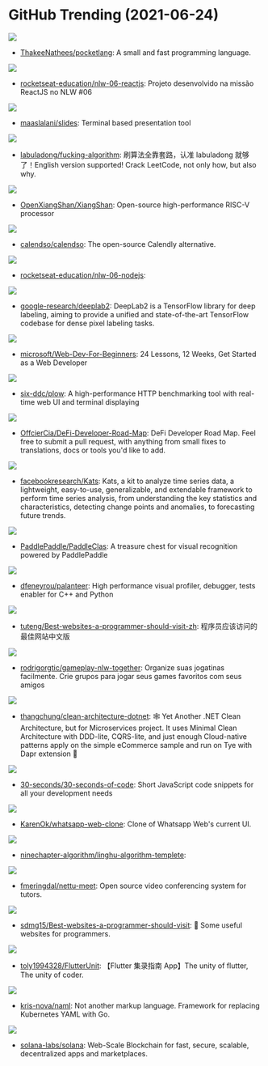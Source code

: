 # GitHub Trending (2021-06-24)

![](https://img.shields.io/badge/C-New%20142-green?style=flat-square&logo=appveyor)
- [ThakeeNathees/pocketlang](https://github.com/ThakeeNathees/pocketlang): A small and fast programming language.

![](https://img.shields.io/badge/TypeScript-New%2021-green?style=flat-square&logo=appveyor)
- [rocketseat-education/nlw-06-reactjs](https://github.com/rocketseat-education/nlw-06-reactjs): Projeto desenvolvido na missão ReactJS no NLW #06

![](https://img.shields.io/badge/Go-New%20364-green?style=flat-square&logo=appveyor)
- [maaslalani/slides](https://github.com/maaslalani/slides): Terminal based presentation tool

![](https://img.shields.io/badge/none-New%2047-green?style=flat-square&logo=appveyor)
- [labuladong/fucking-algorithm](https://github.com/labuladong/fucking-algorithm): 刷算法全靠套路，认准 labuladong 就够了！English version supported! Crack LeetCode, not only how, but also why.

![](https://img.shields.io/badge/Scala-New%20186-green?style=flat-square&logo=appveyor)
- [OpenXiangShan/XiangShan](https://github.com/OpenXiangShan/XiangShan): Open-source high-performance RISC-V processor

![](https://img.shields.io/badge/TypeScript-New%20102-green?style=flat-square&logo=appveyor)
- [calendso/calendso](https://github.com/calendso/calendso): The open-source Calendly alternative.

![](https://img.shields.io/badge/TypeScript-New%2036-green?style=flat-square&logo=appveyor)
- [rocketseat-education/nlw-06-nodejs](https://github.com/rocketseat-education/nlw-06-nodejs): 

![](https://img.shields.io/badge/Python-New%2045-green?style=flat-square&logo=appveyor)
- [google-research/deeplab2](https://github.com/google-research/deeplab2): DeepLab2 is a TensorFlow library for deep labeling, aiming to provide a unified and state-of-the-art TensorFlow codebase for dense pixel labeling tasks.

![](https://img.shields.io/badge/JavaScript-New%20485-green?style=flat-square&logo=appveyor)
- [microsoft/Web-Dev-For-Beginners](https://github.com/microsoft/Web-Dev-For-Beginners): 24 Lessons, 12 Weeks, Get Started as a Web Developer

![](https://img.shields.io/badge/Go-New%20465-green?style=flat-square&logo=appveyor)
- [six-ddc/plow](https://github.com/six-ddc/plow): A high-performance HTTP benchmarking tool with real-time web UI and terminal displaying

![](https://img.shields.io/badge/none-New%20378-green?style=flat-square&logo=appveyor)
- [OffcierCia/DeFi-Developer-Road-Map](https://github.com/OffcierCia/DeFi-Developer-Road-Map): DeFi Developer Road Map. Feel free to submit a pull request, with anything from small fixes to translations, docs or tools you'd like to add.

![](https://img.shields.io/badge/Jupyter%20Notebook-New%20317-green?style=flat-square&logo=appveyor)
- [facebookresearch/Kats](https://github.com/facebookresearch/Kats): Kats, a kit to analyze time series data, a lightweight, easy-to-use, generalizable, and extendable framework to perform time series analysis, from understanding the key statistics and characteristics, detecting change points and anomalies, to forecasting future trends.

![](https://img.shields.io/badge/Python-New%20305-green?style=flat-square&logo=appveyor)
- [PaddlePaddle/PaddleClas](https://github.com/PaddlePaddle/PaddleClas): A treasure chest for visual recognition powered by PaddlePaddle

![](https://img.shields.io/badge/C%2B%2B-New%20286-green?style=flat-square&logo=appveyor)
- [dfeneyrou/palanteer](https://github.com/dfeneyrou/palanteer): High performance visual profiler, debugger, tests enabler for C++ and Python

![](https://img.shields.io/badge/none-New%20254-green?style=flat-square&logo=appveyor)
- [tuteng/Best-websites-a-programmer-should-visit-zh](https://github.com/tuteng/Best-websites-a-programmer-should-visit-zh): 程序员应该访问的最佳网站中文版

![](https://img.shields.io/badge/TypeScript-New%2024-green?style=flat-square&logo=appveyor)
- [rodrigorgtic/gameplay-nlw-together](https://github.com/rodrigorgtic/gameplay-nlw-together): Organize suas jogatinas facilmente. Crie grupos para jogar seus games favoritos com seus amigos

![](https://img.shields.io/badge/C%23-New%20128-green?style=flat-square&logo=appveyor)
- [thangchung/clean-architecture-dotnet](https://github.com/thangchung/clean-architecture-dotnet): 🕸 Yet Another .NET Clean Architecture, but for Microservices project. It uses Minimal Clean Architecture with DDD-lite, CQRS-lite, and just enough Cloud-native patterns apply on the simple eCommerce sample and run on Tye with Dapr extension 🍻

![](https://img.shields.io/badge/JavaScript-New%20140-green?style=flat-square&logo=appveyor)
- [30-seconds/30-seconds-of-code](https://github.com/30-seconds/30-seconds-of-code): Short JavaScript code snippets for all your development needs

![](https://img.shields.io/badge/JavaScript-New%2091-green?style=flat-square&logo=appveyor)
- [KarenOk/whatsapp-web-clone](https://github.com/KarenOk/whatsapp-web-clone): Clone of Whatsapp Web's current UI.

![](https://img.shields.io/badge/none-New%2027-green?style=flat-square&logo=appveyor)
- [ninechapter-algorithm/linghu-algorithm-templete](https://github.com/ninechapter-algorithm/linghu-algorithm-templete): 

![](https://img.shields.io/badge/TypeScript-New%2049-green?style=flat-square&logo=appveyor)
- [fmeringdal/nettu-meet](https://github.com/fmeringdal/nettu-meet): Open source video conferencing system for tutors.

![](https://img.shields.io/badge/none-New%20272-green?style=flat-square&logo=appveyor)
- [sdmg15/Best-websites-a-programmer-should-visit](https://github.com/sdmg15/Best-websites-a-programmer-should-visit): 🔗 Some useful websites for programmers.

![](https://img.shields.io/badge/Dart-New%2094-green?style=flat-square&logo=appveyor)
- [toly1994328/FlutterUnit](https://github.com/toly1994328/FlutterUnit): 【Flutter 集录指南 App】The unity of flutter, The unity of coder.

![](https://img.shields.io/badge/Go-New%2075-green?style=flat-square&logo=appveyor)
- [kris-nova/naml](https://github.com/kris-nova/naml): Not another markup language. Framework for replacing Kubernetes YAML with Go.

![](https://img.shields.io/badge/Rust-New%2011-green?style=flat-square&logo=appveyor)
- [solana-labs/solana](https://github.com/solana-labs/solana): Web-Scale Blockchain for fast, secure, scalable, decentralized apps and marketplaces.


